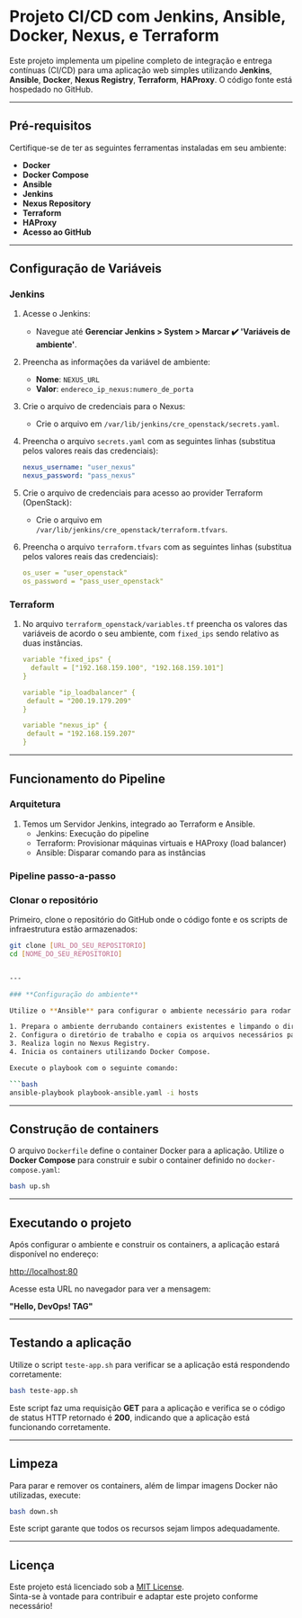 # Projeto CI/CD com Jenkins, Ansible, Docker, Nexus, e Terraform

Este projeto implementa um pipeline completo de integração e entrega contínuas (CI/CD) para uma aplicação web simples utilizando **Jenkins**, **Ansible**, **Docker**, **Nexus Registry**, **Terraform**, **HAProxy**. O código fonte está hospedado no GitHub.

---

## **Pré-requisitos**

Certifique-se de ter as seguintes ferramentas instaladas em seu ambiente:

- **Docker**
- **Docker Compose**
- **Ansible**
- **Jenkins**
- **Nexus Repository**
- **Terraform**
- **HAProxy**
- **Acesso ao GitHub**

---

## **Configuração de Variáveis**

### **Jenkins**
1. Acesse o Jenkins:
   - Navegue até **Gerenciar Jenkins > System > Marcar ✔️ 'Variáveis de ambiente'**.

2. Preencha as informações da variável de ambiente:
   - **Nome**: `NEXUS_URL`  
   - **Valor**: `endereco_ip_nexus:numero_de_porta`

3. Crie o arquivo de credenciais para o Nexus:
   - Crie o arquivo em `/var/lib/jenkins/cre_openstack/secrets.yaml`.

4. Preencha o arquivo `secrets.yaml` com as seguintes linhas (substitua pelos valores reais das credenciais):

   ```yaml
   nexus_username: "user_nexus"
   nexus_password: "pass_nexus"

5. Crie o arquivo de credenciais para acesso ao provider Terraform (OpenStack):
   - Crie o arquivo em `/var/lib/jenkins/cre_openstack/terraform.tfvars`.

6. Preencha o arquivo `terraform.tfvars` com as seguintes linhas (substitua pelos valores reais das credenciais):

   ```yaml
   os_user = "user_openstack"
   os_password = "pass_user_openstack"
   

### **Terraform**
1. No arquivo `terraform_openstack/variables.tf` preencha os valores das variáveis de acordo o seu ambiente, com `fixed_ips` sendo relativo as duas instâncias.
   ```yaml
   variable "fixed_ips" {
     default = ["192.168.159.100", "192.168.159.101"]
   }

   variable "ip_loadbalancer" {
    default = "200.19.179.209"
   }

   variable "nexus_ip" {
    default = "192.168.159.207"
   }

---

## **Funcionamento do Pipeline**
### **Arquitetura**
1. Temos um Servidor Jenkins, integrado ao Terraform e Ansible.
   - Jenkins: Execução do pipeline
   - Terraform: Provisionar máquinas virtuais e HAProxy (load balancer)
   - Ansible: Disparar comando para as instâncias
  
### **Pipeline passo-a-passo**



### **Clonar o repositório**

Primeiro, clone o repositório do GitHub onde o código fonte e os scripts de infraestrutura estão armazenados:

```bash
git clone [URL_DO_SEU_REPOSITORIO]
cd [NOME_DO_SEU_REPOSITORIO]


---

### **Configuração do ambiente**

Utilize o **Ansible** para configurar o ambiente necessário para rodar a aplicação. O playbook `playbook-ansible.yaml` executa as seguintes tarefas:

1. Prepara o ambiente derrubando containers existentes e limpando o diretório de trabalho.
2. Configura o diretório de trabalho e copia os arquivos necessários para construir os containers Docker.
3. Realiza login no Nexus Registry.
4. Inicia os containers utilizando Docker Compose.

Execute o playbook com o seguinte comando:

```bash
ansible-playbook playbook-ansible.yaml -i hosts
```

---

## **Construção de containers**

O arquivo `Dockerfile` define o container Docker para a aplicação. Utilize o **Docker Compose** para construir e subir o container definido no `docker-compose.yaml`:

```bash
bash up.sh
```

---

## **Executando o projeto**

Após configurar o ambiente e construir os containers, a aplicação estará disponível no endereço:

[http://localhost:80](http://localhost:80)

Acesse esta URL no navegador para ver a mensagem:  

**"Hello, DevOps! TAG"**

---

## **Testando a aplicação**

Utilize o script `teste-app.sh` para verificar se a aplicação está respondendo corretamente:

```bash
bash teste-app.sh
```

Este script faz uma requisição **GET** para a aplicação e verifica se o código de status HTTP retornado é **200**, indicando que a aplicação está funcionando corretamente.

---

## **Limpeza**

Para parar e remover os containers, além de limpar imagens Docker não utilizadas, execute:

```bash
bash down.sh
```

Este script garante que todos os recursos sejam limpos adequadamente.

---

## **Licença**

Este projeto está licenciado sob a [MIT License](LICENSE).  
Sinta-se à vontade para contribuir e adaptar este projeto conforme necessário!

